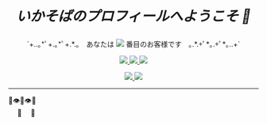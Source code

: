 <h1>
  <p align="center">
    <i>いかそばのプロフィールへようこそ 🦑</i>
  </p>
</h1>

<p align="center">
`+..｡*ﾟ+.｡*ﾟ+.*.｡　あなたは <img src="https://kiriban.ikasoba000.workers.dev/?u=ikasoba##" /> 番目のお客様です　｡.*.+ﾟ*｡.+ﾟ*｡..+`
</p>

<p align="center">
  <a href="https://twitter.com/ikasoba000">
    <img src="https://img.shields.io/static/v1?label=%E2%80%A2&message=twitter&color=1DA1F2&style=for-the-badge" />
  </a>
  <a href="https://misskey.systems/@ikasoba">
    <img src="https://img.shields.io/static/v1?label=%E2%80%A2&message=misskey&color=87BB41&style=for-the-badge" />
  </a>
  <a href="https://nowplaying.ikasoba.net/playing/ikasoba/url">
    <img src="https://nowplaying.ikasoba.net/playing/ikasoba######" />
  </a>
</p>

<p align="center">
  <a href="https://github.com/anuraghazra/github-readme-stats">
    <img src="https://github-readme-stats.vercel.app/api/top-langs/?username=ikasoba&exclude_repo=Emojiful" />
  </a>

  <a href="https://github.com/anuraghazra/github-readme-stats">
    <img src="https://github-readme-stats.vercel.app/api?username=ikasoba&show_icons=true&line_height=40" />
  </a>
</p>

<hr>

💪👁👄👁💪<br>
　 🦵　 🦵
